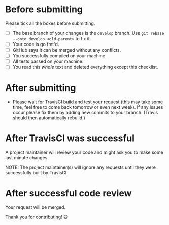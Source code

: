 # Before submitting

Please tick all the boxes before submitting.

- [ ] The base branch of your changes is the `develop` branch. Use `git rebase --onto develop <old-parent>` to fix it.
- [ ] Your code is go fmt'd.
- [ ] GitHub says it can be merged without any conflicts.
- [ ] You successfully compiled on your machine.
- [ ] All tests passed on your machine.
- [ ] You read this *whole* text and deleted everything except this checklist.

# After submitting

- Please wait for TravisCI build and test your request (this may take some time, feel free to come back tomorrow or even next week). If any issues occur please fix them by adding new commits to your branch. (Travis should then automatically rebuild.)

# After TravisCI was successful

A project maintainer will review your code and might ask you to make some last minute changes.

NOTE: The project maintainer(s) will ignore any requests until they were successfully built by TravisCI.

# After successful code review

Your request will be merged.

Thank you for contributing! :smiley:
